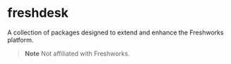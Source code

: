 # freshdesk
A collection of packages designed to extend and enhance the Freshworks platform. 

> **Note**
> Not affiliated with Freshworks.
